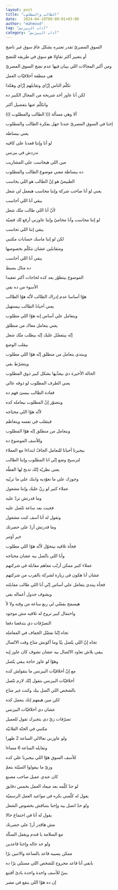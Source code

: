 ```yaml
---
layout: post
title: "الطالب والمطلوب"
date:   2024-04-10T00:00:01+03:00
author: "mahmoud"
tag: "آداب البيزنس"
category: "آداب البيزنس"
---
```



السوق المصريّ تقدر تعتبره بشكل عامّ سوق غير ناضج

أو بتعبير أكثر تفاؤلا هو سوق في طريقه للنضج

ومن أكبر المجالات اللي بيبان فيها عدم نضج السوق
المصريّ

هي منطقة أخلاقيّات العمل

تكلّم الناس إزّاي وتقابلهم إزّاي وهكذا

لكن أنا عاوز آخد شريحة من المجال الكبير ده

واتكلّم عنها بتفصيل أكتر

ألا وهي مسألة ((( الطالب والمطلوب )))




إحنا في السوق المصريّ عندنا جهل بفكرة الطالب
والمطلوب

يعني ببساطة

لو أنا وإنتا قعدنا علي كافيه

ندردش في بيزنس

مين اللي هيحاسب علي المشاريب

ده ببساطة معني موضوع الطالب والمطلوب




الطبيعيّ هو إنّ الطالب هو اللي يحاسب

يعني لو أنا صاحب شركة وإنتا محاسب هيعمل لي شغل

يبقي أنا اللي أحاسب

لأنّ أنا اللي طالب منّك شغل




لو إنتا محاسب وأنا محاميّ وإنتا عاوزني أرفع لك
قضيّة

يبقي إنتا اللي تحاسب




لكن لو إنتا ماسك حسابات مكتبي

ومتقابلين عشان نتكلّم بخصوصها

يبقي أنا اللي أحاسب




ده مثال بسيط

الموضوع بيتطوّر بعد كده لحاجات أكثر تعقيدا

الأسوء من ده بقي

هوّا أساسا عدم إدراك الطالب لأنّه هوّا الطالب

يعني أحيانا الطالب بيستهبل

ويتعامل علي أساس إنه هوّا اللي مطلوب




يعني يتعامل معاك من منطلق

إنّه بيتفضّل عليك إنّه بيطلب منّك شغل

بيقلب الوضع

ويبتدي يتعامل من منطلق إنّه هوّا اللي مطلوب

ويتشرّط بقي




الحالة الأخيرة دي بيغذّيها بشكل كبير ذوق المطلوب

يعني الطرف المطلوب لو ذوقه عالي

فعادة الطالب بيسئ فهم ده

ويتصوّر إنّ المطلوب بيعامله كده

لأنّه هوّا اللي محتاجه

فيتقلب في نفسه ويتعاظم

ويتعامل من منطلق إنّه هوّا المطلوب




وللأسف الموضوع ده

بيجبرنا أحيانا للتعامل الجافّ ابتداءا مع العملاء

لترسيخ وضع إنّي انا المطلوب وإنتا الطالب

يعني نظريّة إنّك تدبح لها القطّة

وجوزك علي ما تعوّديه وابنك علي ما تربّيه




عملاء كتير لو رنّ عليك وإنتا مشغول

وما قدرتش تردّ عليه

فجيت بعد ساعة تتّصل عليه

وتقول له أنا آسف كنت مشغول

وما قدرتش أردّ علي حضرتك

خير أؤمر




فجأة تلاقيه بيتحوّل لأنّه هوّا اللي مطلوب

وأنا اللي باتّصل بيه عشان محتاجه

عملاء كتير ممكن أرتّب معاهم مقابلة في شركتهم

عشان أنا هكون في زيارة لشركة بالقرب من شركتهم

فجأة يبتدي يتعامل علي أساس إنّي أنا اللي طالب
مقابلته

ويشوف جدول أعماله بقي

هيسمح يفضّي لي ربع ساعة من وقته ولا لأ

واحتمال كبير تروح له تلاقيه مش موجود




التصرّفات دي بتدفعنا دفعا

تجاه إنّنا نفضّل الجفاف في المعاملة

تجاه إنّ اللي يتّصل بيّا وما أكونش متاح وقت الاتّصال

يبقي بلاش تعاود الاتّصال بيه عشان تشوف كان عاوز
إيه

وهوّا لو عاوز حاجة يبقي يتّصل




مع إنّ أخلاقيّات البيزنس ما بتقولش كده

أخلاقيّات البيزنس بتقول إنّك لازم تتّصل

بالشخص اللي اتّصل بيك وكنت غير متاح

لكن مين هيفهم إنك بتعمل كده

عشان دي أخلاقيّات البيزنس




تصرّفات زيّ دي بتجبرك تقول للعميل

مكتبي في الحتّة الفلانيّة

ولو عاوزني تعالالي الساعة 2 ظهرا

وتقابله الساعة 6 مساءا

للأسف السوق هوّا اللي بيجبرنا علي كده

وزيّ ما بيقولوا السيّئة بتعمّ




كان عندي عميل صاحب مصنع

لو حدّ كلّمه بعد ميعاد العمل بخمس دقايق

يقول له كلّمني بكره في مواعيد العمل الرسميّة

ولو حدّ اتصل بيه وإحنا بنتناقش بخصوص الشغل

يقول له أنا في اجتماع حالا

مش هاقدر أردّ علي حضرتك

مع السلامة يا فندم ويقفل السكّة

ولو حد جاله وإحنا قاعدين

ممكن يسيبه قاعد بالساعة والاتنين برّا




بابقي أنا قاعد محروج للشخص اللي مستنّي برّا ده

بسّ للأسف واحدة واحدة بادئ أقتنع

إن ده هوّا اللي ينفع في مصر
